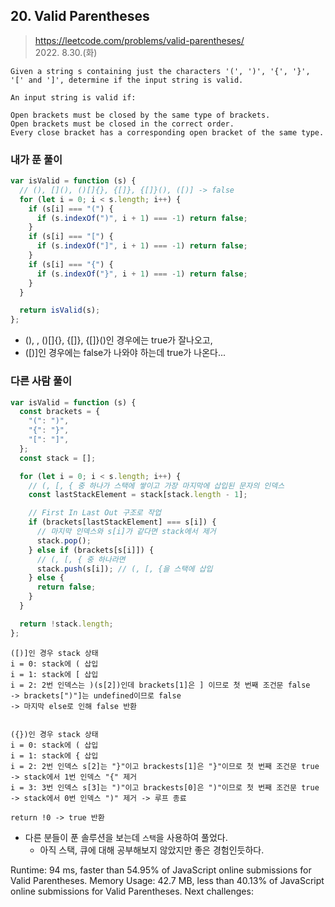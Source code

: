 ## 20. Valid Parentheses

> https://leetcode.com/problems/valid-parentheses/  
> 2022. 8.30.(화)

```
Given a string s containing just the characters '(', ')', '{', '}', '[' and ']', determine if the input string is valid.

An input string is valid if:

Open brackets must be closed by the same type of brackets.
Open brackets must be closed in the correct order.
Every close bracket has a corresponding open bracket of the same type.
```

### 내가 푼 풀이

```js
var isValid = function (s) {
  // (), [](), ()[]{}, {[]}, {[]}(), ([)] -> false
  for (let i = 0; i < s.length; i++) {
    if (s[i] === "(") {
      if (s.indexOf(")", i + 1) === -1) return false;
    }
    if (s[i] === "[") {
      if (s.indexOf("]", i + 1) === -1) return false;
    }
    if (s[i] === "{") {
      if (s.indexOf("}", i + 1) === -1) return false;
    }
  }

  return isValid(s);
};
```

- (), [](), ()[]{}, {[]}, {[]}()인 경우에는 true가 잘나오고,
- ([)]인 경우에는 false가 나와야 하는데 true가 나온다...

### 다른 사람 풀이

```js
var isValid = function (s) {
  const brackets = {
    "(": ")",
    "{": "}",
    "[": "]",
  };
  const stack = [];

  for (let i = 0; i < s.length; i++) {
    // (, [, { 중 하나가 스택에 쌓이고 가장 마지막에 삽입된 문자의 인덱스
    const lastStackElement = stack[stack.length - 1];

    // First In Last Out 구조로 작업
    if (brackets[lastStackElement] === s[i]) {
      // 마지막 인덱스와 s[i]가 같다면 stack에서 제거
      stack.pop();
    } else if (brackets[s[i]]) {
      // (, [, { 중 하나라면
      stack.push(s[i]); // (, [, {을 스택에 삽입
    } else {
      return false;
    }
  }

  return !stack.length;
};
```

```
([)]인 경우 stack 상태
i = 0: stack에 ( 삽입
i = 1: stack에 [ 삽입
i = 2: 2번 인덱스는 )(s[2])인데 brackets[1]은 ] 이므로 첫 번째 조건문 false
-> brackets[")"]는 undefined이므로 false
-> 마지막 else로 인해 false 반환


({})인 경우 stack 상태
i = 0: stack에 ( 삽입
i = 1: stack에 { 삽입
i = 2: 2번 인덱스 s[2]는 "}"이고 brackests[1]은 "}"이므로 첫 번째 조건문 true -> stack에서 1번 인덱스 "{" 제거
i = 3: 3번 인덱스 s[3]는 ")"이고 brackests[0]은 ")"이므로 첫 번째 조건문 true -> stack에서 0번 인덱스 ")" 제거 -> 루프 종료

return !0 -> true 반환
```

- 다른 분들이 푼 솔루션을 보는데 `스택`을 사용하여 풀었다.
  - 아직 스택, 큐에 대해 공부해보지 않았지만 좋은 경험인듯하다.

Runtime: 94 ms, faster than 54.95% of JavaScript online submissions for Valid Parentheses.
Memory Usage: 42.7 MB, less than 40.13% of JavaScript online submissions for Valid Parentheses.
Next challenges:
